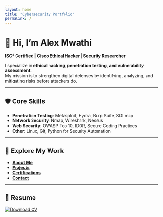 ```yaml
---
layout: home
title: "Cybersecurity Portfolio"
permalink: /
---
```


# 👋 Hi, I’m Alex Mwathi
**ISC² Certified | Cisco Ethical Hacker | Security Researcher**

I specialize in **ethical hacking, penetration testing, and vulnerability assessment**.  
My mission is to strengthen digital defenses by identifying, analyzing, and mitigating risks before attackers do.  

---

## 🛡️ Core Skills
- **Penetration Testing**: Metasploit, Hydra, Burp Suite, SQLmap  
- **Network Security**: Nmap, Wireshark, Nessus  
- **Web Security**: OWASP Top 10, IDOR, Secure Coding Practices  
- **Other**: Linux, Git, Python for Security Automation  

---

## 📂 Explore My Work
- [**About Me**](/about/)  
- [**Projects**](/projects/)  
- [**Certifications**](/about/#-certifications)  
- [**Contact**](/contact/)  

---

## 📄 Resume
[![Download CV](https://img.shields.io/badge/Download-CV-blue?style=for-the-badge&logo=adobeacrobatreader)](/assets/cv/Alex-Mwathi-CV.pdf)
